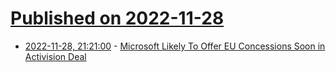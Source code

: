 # [Published on 2022-11-28](index.md)

* [2022-11-28, 21:21:00](https://tech.slashdot.org/story/22/11/28/2044254/microsoft-likely-to-offer-eu-concessions-soon-in-activision-deal?utm_source=rss1.0mainlinkanon&utm_medium=feed) - [Microsoft Likely To Offer EU Concessions Soon in Activision Deal](https://tech.slashdot.org/story/22/11/28/2044254/microsoft-likely-to-offer-eu-concessions-soon-in-activision-deal?utm_source=rss1.0mainlinkanon&utm_medium=feed)
